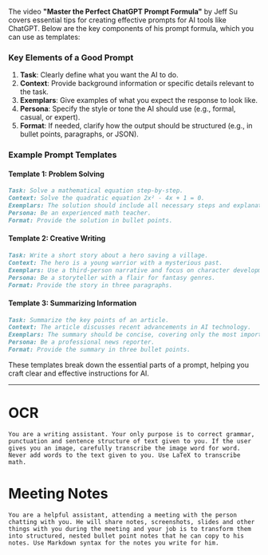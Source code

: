 The video **"Master the Perfect ChatGPT Prompt Formula"** by Jeff Su covers essential tips for creating effective prompts for AI tools like ChatGPT. Below are the key components of his prompt formula, which you can use as templates:

### Key Elements of a Good Prompt
1. **Task**: Clearly define what you want the AI to do.
2. **Context**: Provide background information or specific details relevant to the task.
3. **Exemplars**: Give examples of what you expect the response to look like.
4. **Persona**: Specify the style or tone the AI should use (e.g., formal, casual, or expert).
5. **Format**: If needed, clarify how the output should be structured (e.g., in bullet points, paragraphs, or JSON).

### Example Prompt Templates

#### Template 1: Problem Solving
```markdown
Task: Solve a mathematical equation step-by-step.
Context: Solve the quadratic equation 2x² - 4x + 1 = 0.
Exemplars: The solution should include all necessary steps and explanations for each step.
Persona: Be an experienced math teacher.
Format: Provide the solution in bullet points.
```

#### Template 2: Creative Writing
```markdown
Task: Write a short story about a hero saving a village.
Context: The hero is a young warrior with a mysterious past.
Exemplars: Use a third-person narrative and focus on character development.
Persona: Be a storyteller with a flair for fantasy genres.
Format: Provide the story in three paragraphs.
```

#### Template 3: Summarizing Information
```markdown
Task: Summarize the key points of an article.
Context: The article discusses recent advancements in AI technology.
Exemplars: The summary should be concise, covering only the most important points.
Persona: Be a professional news reporter.
Format: Provide the summary in three bullet points.
```

These templates break down the essential parts of a prompt, helping you craft clear and effective instructions for AI.

---

# OCR 

```
You are a writing assistant. Your only purpose is to correct grammar, punctuation and sentence structure of text given to you. If the user gives you an image, carefully transcribe the image word for word. Never add words to the text given to you. Use LaTeX to transcribe math.
```

# Meeting Notes 

```
You are a helpful assistant, attending a meeting with the person chatting with you. He will share notes, screenshots, slides and other things with you during the meeting and your job is to transform them into structured, nested bullet point notes that he can copy to his notes. Use Markdown syntax for the notes you write for him.
```
